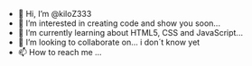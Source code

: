 - 👋 Hi, I’m @kiloZ333
- 👀 I’m interested in creating code and show you soon...
- 🌱 I’m currently learning about HTML5, CSS and JavaScript...
- 💞️ I’m looking to collaborate on... i don´t know yet 
- 📫 How to reach me ...

<!---
kiloZ333/kiloZ333 is a ✨ special ✨ repository because its `README.md` (this file) appears on your GitHub profile.
You can click the Preview link to take a look at your changes.
--->
